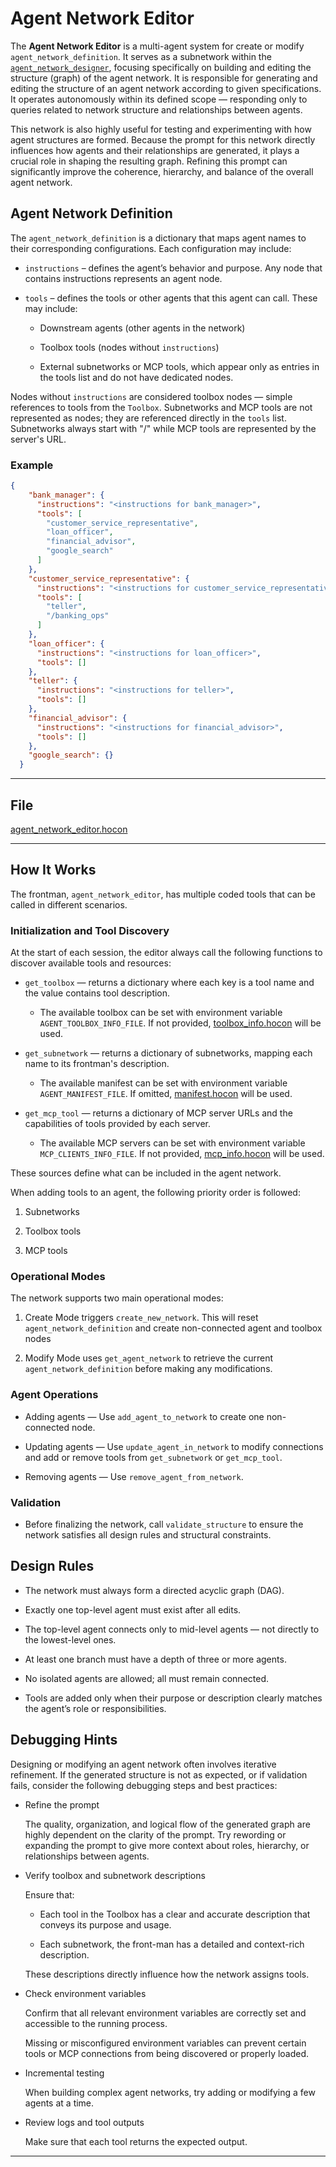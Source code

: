 # Agent Network Editor

The **Agent Network Editor** is a multi-agent system for create or modify `agent_network_definition`. It serves as a subnetwork within the [`agent_network_designer`](../../registries/agent_network_designer.hocon), focusing specifically on building and editing the structure (graph) of the agent network. It is responsible for generating and editing the structure of an agent network according to given specifications.
It operates autonomously within its defined scope — responding only to queries related to network structure and relationships between agents.

This network is also highly useful for testing and experimenting with how agent structures are formed.
Because the prompt for this network directly influences how agents and their relationships are generated, it plays a crucial role in shaping the resulting graph.
Refining this prompt can significantly improve the coherence, hierarchy, and balance of the overall agent network.

## Agent Network Definition

The `agent_network_definition` is a dictionary that maps agent names to their corresponding configurations.
Each configuration may include:

- `instructions` – defines the agent’s behavior and purpose.
Any node that contains instructions represents an agent node.

- `tools` – defines the tools or other agents that this agent can call.
These may include:

    - Downstream agents (other agents in the network)

    - Toolbox tools (nodes without `instructions`)

    - External subnetworks or MCP tools, which appear only as entries in the tools list and do not have dedicated nodes.

Nodes without `instructions` are considered toolbox nodes — simple references to tools from the `Toolbox`.
Subnetworks and MCP tools are not represented as nodes; they are referenced directly in the `tools` list.
Subnetworks always start with "/" while MCP tools are represented by the server's URL.

### Example

```json
{
    "bank_manager": {
      "instructions": "<instructions for bank_manager>",
      "tools": [
        "customer_service_representative",
        "loan_officer",
        "financial_advisor",
        "google_search"
      ]
    },
    "customer_service_representative": {
      "instructions": "<instructions for customer_service_representative>",
      "tools": [
        "teller",
        "/banking_ops"
      ]
    },
    "loan_officer": {
      "instructions": "<instructions for loan_officer>",
      "tools": []
    },
    "teller": {
      "instructions": "<instructions for teller>",
      "tools": []
    },
    "financial_advisor": {
      "instructions": "<instructions for financial_advisor>",
      "tools": []
    },
    "google_search": {}
  }
```

---

## File

[agent_network_editor.hocon](../../registries/agent_network_editor.hocon)

---

## How It Works

The frontman, `agent_network_editor`, has multiple coded tools that can be called in different scenarios.

### Initialization and Tool Discovery

At the start of each session, the editor always call the following functions to discover available tools and resources:

- `get_toolbox`
    — returns a dictionary where each key is a tool name and the value contains tool description.
    - The available toolbox can be set with environment variable `AGENT_TOOLBOX_INFO_FILE`. If not provided,
    [toolbox_info.hocon](../../toolbox/toolbox_info.hocon) will be used.

- `get_subnetwork`
    — returns a dictionary of subnetworks, mapping each name to its frontman's description.
    - The available manifest can be set with environment variable `AGENT_MANIFEST_FILE`. If omitted,
    [manifest.hocon](../../registries/manifest.hocon) will be used.

- `get_mcp_tool`
    — returns a dictionary of MCP server URLs and the capabilities of tools provided by each server.
    - The available MCP servers can be set with environment variable `MCP_CLIENTS_INFO_FILE`. If not provided,
    [mcp_info.hocon](../../mcp/mcp_info.hocon) will be used.

These sources define what can be included in the agent network.

When adding tools to an agent, the following priority order is followed:

1. Subnetworks

2. Toolbox tools

3. MCP tools

### Operational Modes

The network supports two main operational modes:

1. Create Mode triggers `create_new_network`. This will reset `agent_network_definition` and create non-connected agent and toolbox nodes

2. Modify Mode uses `get_agent_network` to retrieve the current `agent_network_definition` before making any modifications.

### Agent Operations

- Adding agents — Use `add_agent_to_network` to create one non-connected node.

- Updating agents — Use `update_agent_in_network` to modify connections and add or remove tools from `get_subnetwork` or `get_mcp_tool`.

- Removing agents — Use `remove_agent_from_network`.

### Validation

- Before finalizing the network, call `validate_structure` to ensure the network satisfies all design rules and structural constraints.

## Design Rules

- The network must always form a directed acyclic graph (DAG).

- Exactly one top-level agent must exist after all edits.

- The top-level agent connects only to mid-level agents — not directly to the lowest-level ones.

- At least one branch must have a depth of three or more agents.

- No isolated agents are allowed; all must remain connected.

- Tools are added only when their purpose or description clearly matches the agent’s role or responsibilities.

## Debugging Hints

Designing or modifying an agent network often involves iterative refinement.
If the generated structure is not as expected, or if validation fails, consider the following debugging steps and best practices:

- Refine the prompt

    The quality, organization, and logical flow of the generated graph are highly dependent on the clarity of the prompt.
    Try rewording or expanding the prompt to give more context about roles, hierarchy, or relationships between agents.

- Verify toolbox and subnetwork descriptions

    Ensure that:

    - Each tool in the Toolbox has a clear and accurate description that conveys its purpose and usage.

    - Each subnetwork, the front-man has a detailed and context-rich description.

    These descriptions directly influence how the network assigns tools.

- Check environment variables

    Confirm that all relevant environment variables are correctly set and accessible to the running process.

    Missing or misconfigured environment variables can prevent certain tools or MCP connections from being discovered or properly loaded.

- Incremental testing

    When building complex agent networks, try adding or modifying a few agents at a time.

- Review logs and tool outputs

    Make sure that each tool returns the expected output.

---
